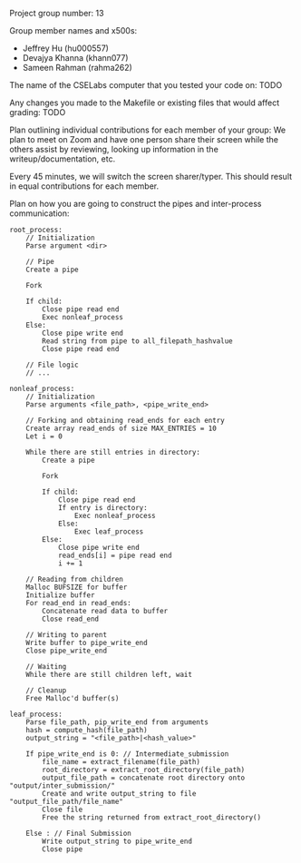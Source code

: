 Project group number: 13

Group member names and x500s:
- Jeffrey Hu (hu000557)
- Devajya Khanna (khann077)
- Sameen Rahman (rahma262)

The name of the CSELabs computer that you tested your code on: TODO

Any changes you made to the Makefile or existing files that would affect grading: TODO

Plan outlining individual contributions for each member of your group:
We plan to meet on Zoom and have one person share their screen while the
others assist by reviewing, looking up information in the writeup/documentation, etc.

Every 45 minutes, we will switch the screen sharer/typer. This should result in equal contributions for each member.

Plan on how you are going to construct the pipes and inter-process communication:
```
root_process:
    // Initialization
    Parse argument <dir>

    // Pipe
    Create a pipe
    
    Fork
    
    If child:
        Close pipe read end
        Exec nonleaf_process
    Else:
        Close pipe write end
        Read string from pipe to all_filepath_hashvalue
        Close pipe read end
    
    // File logic
    // ...

nonleaf_process:
    // Initialization
    Parse arguments <file_path>, <pipe_write_end>
    
    // Forking and obtaining read_ends for each entry
    Create array read_ends of size MAX_ENTRIES = 10
    Let i = 0
    
    While there are still entries in directory:
        Create a pipe
        
        Fork
        
        If child:
            Close pipe read end
            If entry is directory:
                Exec nonleaf_process
            Else:
                Exec leaf_process
        Else:
            Close pipe write end
            read_ends[i] = pipe read end
            i += 1
    
    // Reading from children
    Malloc BUFSIZE for buffer
    Initialize buffer
    For read_end in read_ends:
        Concatenate read data to buffer
        Close read_end
    
    // Writing to parent
    Write buffer to pipe_write_end
    Close pipe_write_end
    
    // Waiting
    While there are still children left, wait

    // Cleanup
    Free Malloc'd buffer(s)

leaf_process:
    Parse file_path, pip_write_end from arguments
    hash = compute_hash(file_path)
    output_string = "<file_path>|<hash_value>"

    If pipe_write_end is 0: // Intermediate_submission
        file_name = extract_filename(file_path)
        root_directory = extract_root_directory(file_path)
        output_file_path = concatenate root directory onto "output/inter_submission/"
        Create and write output_string to file "output_file_path/file_name"
        Close file
        Free the string returned from extract_root_directory()
    
    Else : // Final Submission
        Write output_string to pipe_write_end
        Close pipe

    
```